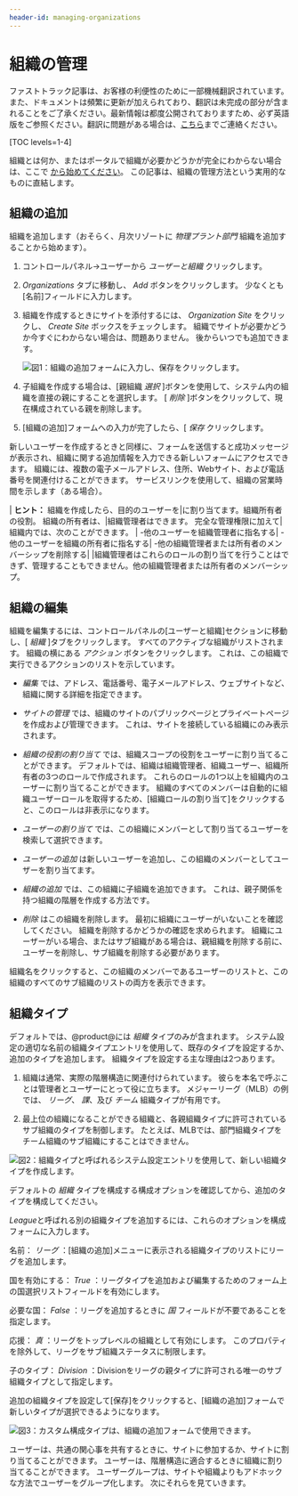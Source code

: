 ```yaml
---
header-id: managing-organizations
---
```


# 組織の管理

<p class="alert alert-info"><span class="wysiwyg-color-blue120">ファストトラック記事は、お客様の利便性のために一部機械翻訳されています。また、ドキュメントは頻繁に更新が加えられており、翻訳は未完成の部分が含まれることをご了承ください。最新情報は都度公開されておりますため、必ず英語版をご参照ください。翻訳に問題がある場合は、<a href="mailto:support-content-jp@liferay.com">こちら</a>までご連絡ください。</span></p>

[TOC levels=1-4]

組織とは何か、またはポータルで組織が必要かどうかが完全にわからない場合は、ここで [から始めてください](/docs/7-0/deploy/-/knowledge_base/d/organizations)。 この記事は、組織の管理方法という実用的なものに直結します。

## 組織の追加

組織を追加します（おそらく、月次リゾートに *物理プラント部門* 組織を追加することから始めます）。

1.  コントロールパネル→ユーザーから *ユーザーと組織* クリックします。

2.  *Organizations* タブに移動し、 *Add* ボタンをクリックします。 少なくとも[名前]フィールドに入力します。

3.  組織を作成するときにサイトを添付するには、 *Organization Site* をクリックし、 *Create Site* ボックスをチェックします。 組織でサイトが必要かどうか今すぐにわからない場合は、問題ありません。 後からいつでも追加できます。

    ![図1：組織の追加フォームに入力し、*保存*をクリックします。 ](../../../images/orgs-add-organization-site.png)

4.  子組織を作成する場合は、[親組織 *選択* ]ボタンを使用して、システム内の組織を直接の親にすることを選択します。 [ *削除* ]ボタンをクリックして、現在構成されている親を削除します。

5.  [組織の追加]フォームへの入力が完了したら、[ *保存* クリックします。

新しいユーザーを作成するときと同様に、フォームを送信すると成功メッセージが表示され、組織に関する追加情報を入力できる新しいフォームにアクセスできます。 組織には、複数の電子メールアドレス、住所、Webサイト、および電話番号を関連付けることができます。 サービスリンクを使用して、組織の営業時間を示します（ある場合）。

| **ヒント：** 組織を作成したら、目的のユーザーを|に割り当てます。組織所有者の役割。 組織の所有者は、|組織管理者はできます。 完全な管理権限に加えて|組織内では、次のことができます。 | -他のユーザーを組織管理者に指名する| -他のユーザーを組織の所有者に指名する| -他の組織管理者または所有者のメンバーシップを削除する| |組織管理者はこれらのロールの割り当てを行うことはできず、管理することもできません。他の組織管理者または所有者のメンバーシップ。

## 組織の編集

組織を編集するには、コントロールパネルの[ユーザーと組織]セクションに移動し、[ *組織* ]タブをクリックします。 すべてのアクティブな組織がリストされます。 組織の横にある *アクション* ボタンをクリックします。 これは、この組織で実行できるアクションのリストを示しています。

  - *編集* では、アドレス、電話番号、電子メールアドレス、ウェブサイトなど、組織に関する詳細を指定できます。

  - *サイトの管理* では、組織のサイトのパブリックページとプライベートページを作成および管理できます。 これは、サイトを接続している組織にのみ表示されます。

  - *組織の役割の割り当て* では、組織スコープの役割をユーザーに割り当てることができます。 デフォルトでは、組織は組織管理者、組織ユーザー、組織所有者の3つのロールで作成されます。 これらのロールの1つ以上を組織内のユーザーに割り当てることができます。 組織のすべてのメンバーは自動的に組織ユーザーロールを取得するため、[組織ロールの割り当て]をクリックすると、このロールは非表示になります。

  - *ユーザーの割り当て* では、この組織にメンバーとして割り当てるユーザーを検索して選択できます。

  - *ユーザーの追加* は新しいユーザーを追加し、この組織のメンバーとしてユーザーを割り当てます。

  - *組織の追加* では、この組織に子組織を追加できます。 これは、親子関係を持つ組織の階層を作成する方法です。

  - *削除* はこの組織を削除します。 最初に組織にユーザーがいないことを確認してください。 組織を削除するかどうかの確認を求められます。 組織にユーザーがいる場合、またはサブ組織がある場合は、親組織を削除する前に、ユーザーを削除し、サブ組織を削除する必要があります。

組織名をクリックすると、この組織のメンバーであるユーザーのリストと、この組織のすべてのサブ組織のリストの両方を表示できます。

## 組織タイプ

デフォルトでは、@product@には *組織* タイプのみが含まれます。 システム設定の適切な名前の組織タイプエントリを使用して、既存のタイプを設定するか、追加のタイプを追加します。 組織タイプを設定する主な理由は2つあります。

1.  組織は通常、実際の階層構造に関連付けられています。 彼らを本名で呼ぶことは管理者とユーザーにとって役に立ちます。 メジャーリーグ（MLB）の例では、 *リーグ*、 *課*、及び *チーム* 組織タイプが有用です。

2.  最上位の組織になることができる組織と、各親組織タイプに許可されているサブ組織のタイプを制御します。 たとえば、MLBでは、部門組織タイプをチーム組織のサブ組織にすることはできません。

![図2：組織タイプと呼ばれるシステム設定エントリを使用して、新しい組織タイプを作成します。](../../../images/orgs-organization-type.png)

デフォルトの *組織* タイプを構成する構成オプションを確認してから、追加のタイプを構成してください。

*League*と呼ばれる別の組織タイプを追加するには、これらのオプションを構成フォームに入力します。

名前： *リーグ* ：[組織の追加]メニューに表示される組織タイプのリストにリーグを追加します。

国を有効にする： *True* ：リーグタイプを追加および編集するためのフォーム上の国選択リストフィールドを有効にします。

必要な国： *False* ：リーグを追加するときに *国* フィールドが不要であることを指定します。

応援： *真* ：リーグをトップレベルの組織として有効にします。 このプロパティを除外して、リーグをサブ組織ステータスに制限します。

子のタイプ： *Division* ：Divisionをリーグの親タイプに許可される唯一のサブ組織タイプとして指定します。

追加の組織タイプを設定して[保存]をクリックすると、[組織の追加]フォームで新しいタイプが選択できるようになります。

![図3：カスタム構成タイプは、組織の追加フォームで使用できます。](../../../images/orgs-add-custom-organization.png)

ユーザーは、共通の関心事を共有するときに、サイトに参加するか、サイトに割り当てることができます。 ユーザーは、階層構造に適合するときに組織に割り当てることができます。 ユーザーグループは、サイトや組織よりもアドホックな方法でユーザーをグループ化します。 次にそれらを見ていきます。
